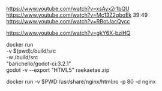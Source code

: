 https://www.youtube.com/watch?v=xsAyx2r1bQU
https://www.youtube.com/watch?v=Mc13Z2gboEk
39:49
https://www.youtube.com/watch?v=RBotJacQycc

https://www.youtube.com/watch?v=gkY6X-bziHQ

docker run \
    -v $(pwd):/build/src \
    -w /build/src \
    "barichello/godot-ci:3.2.1" \
    godot -v --export "HTML5" raekaetae.zip

docker run  -v $PWD:/usr/share/nginx/html:ro -p 80 -d nginx